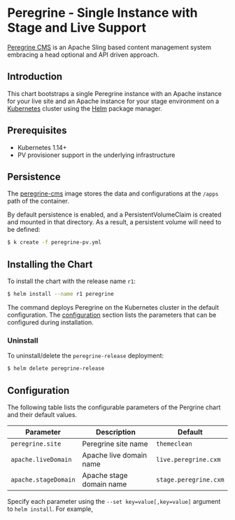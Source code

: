 # Peregrine - Single Instance with Stage and Live Support

[Peregrine CMS](http://www.peregrine-cms.com/) is an Apache Sling based content management system embracing a head optional and API driven approach.  

## Introduction

This chart bootstraps a single Peregrine instance with an Apache instance for your live site and an Apache instance for your stage environment on a [Kubernetes](http://kubernetes.io) cluster using the [Helm](https://helm.sh) package manager.

## Prerequisites

- Kubernetes 1.14+
- PV provisioner support in the underlying infrastructure

## Persistence

The [peregrine-cms](https://hub.docker.com/r/peregrinecms/peregrine-cms) image stores the data and configurations at the `/apps` path of the container.

By default persistence is enabled, and a PersistentVolumeClaim is created and mounted in that directory. As a result, a persistent volume will need to be defined:

```bash
$ k create -f peregrine-pv.yml 
```

## Installing the Chart

To install the chart with the release name `r1`:

```bash
$ helm install --name r1 peregrine
```

The command deploys Peregrine on the Kubernetes cluster in the default configuration. The [configuration](#configuration) section lists the parameters that can be configured during installation.

### Uninstall

To uninstall/delete the `peregrine-release` deployment:

```bash
$ helm delete peregrine-release
```

## Configuration

The following table lists the configurable parameters of the Pergrine chart and their default values.

| Parameter                                    | Description                                       | Default                                |
| -----------------------------------------    | ------------------------------------------------- | -------------------------------------- |
| `peregrine.site`                             | Peregrine site name                               | `themeclean`                           |
| `apache.liveDomain`                          | Apache live domain name                           | `live.peregrine.cxm`                   |
| `apache.stageDomain`                         | Apache stage domain name                          | `stage.peregrine.cxm`                  |

Specify each parameter using the `--set key=value[,key=value]` argument to `helm install`. For example,

